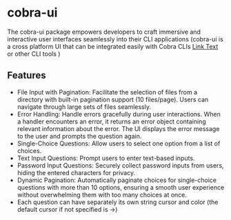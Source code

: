 # cobra-ui 

The cobra-ui package empowers developers to craft immersive and interactive user interfaces seamlessly into their CLI applications (cobra-ui is a cross platform UI that can be integrated easily with Cobra CLIs [Link Text](github.com/spf13/cobra) or other CLI tools )

## Features

- File Input with Pagination: Facilitate the selection of files from a directory with built-in pagination support (10 files/page). Users can navigate through large sets of files seamlessly.  
- Error Handling: Handle errors gracefully during user interactions. When a handler encounters an error, it returns an error object containing relevant information about the error. The UI displays the error message to the user and prompts the question again.  
- Single-Choice Questions: Allow users to select one option from a list of choices.
- Text Input Questions: Prompt users to enter text-based inputs.  
- Password Input Questions: Securely collect password inputs from users, hiding the entered characters for privacy.  
- Dynamic Pagination: Automatically paginate choices for single-choice questions with more than 10 options, ensuring a smooth user experience without overwhelming them with too many choices at once.  
- Each question can have separately its own string cursor and color (the default cursor if not specified is ->)
